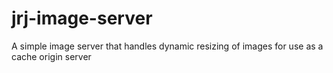 jrj-image-server
================

A simple image server that handles dynamic resizing of images for use as a cache origin server